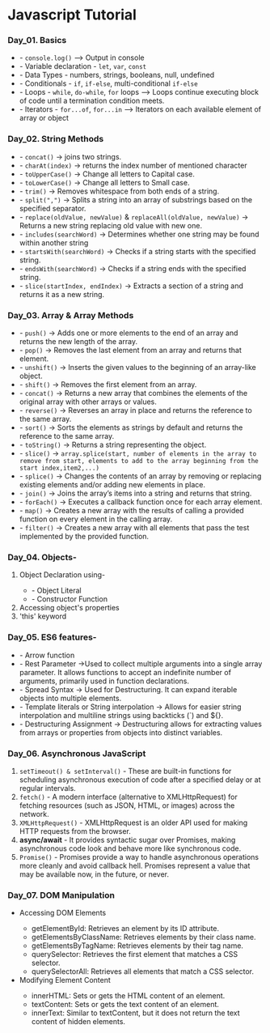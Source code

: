<h1>Javascript Tutorial</h1>

<h3>Day_01. Basics</h3>
<ul>
    <li>- <code>console.log()</code> --> Output in console</li>
    <li>- Variable declaration - <code>let</code>, <code>var</code>, <code>const</code></li>
    <li>- Data Types - numbers, strings, booleans, null, undefined</li>
    <li>- Conditionals - <code>if</code>, <code>if-else</code>, multi-conditional <code>if-else</code></li>
    <li>- Loops - <code>while</code>, <code>do-while</code>, <code>for</code> loops --> Loops continue executing block of code until a termination condition meets.</li>
    <li>- Iterators - <code>for...of</code>, <code>for...in</code> --> Iterators on each available element of array or object</li>
</ul>

<h3>Day_02. String Methods</h3>
<ul>
    <li>- <code>concat()</code> -> joins two strings.</li>
    <li>- <code>charAt(index)</code> -> returns the index number of mentioned character</li>
    <li>- <code>toUpperCase()</code> -> Change all letters to Capital case.</li>
    <li>- <code>toLowerCase()</code> -> Change all letters to Small case.</li>
    <li>- <code>trim()</code> -> Removes whitespace from both ends of a string.</li>
    <li>- <code>split(",")</code> -> Splits a string into an array of substrings based on the specified separator.</li>
    <li>- <code>replace(oldValue, newValue)</code> & <code>replaceAll(oldValue, newValue)</code> -> Returns a new string replacing old value with new one.</li>
    <li>- <code>includes(searchWord)</code> -> Determines whether one string may be found within another string</li>
    <li>- <code>startsWith(searchWord)</code> -> Checks if a string starts with the specified string.</li>
    <li>- <code>endsWith(searchWord)</code> -> Checks if a string ends with the specified string.</li>
    <li>- <code>slice(startIndex, endIndex)</code> -> Extracts a section of a string and returns it as a new string.</li>
</ul>

<h3>Day_03. Array & Array Methods</h3>
<ul>
    <li>- <code>push()</code> -> Adds one or more elements to the end of an array and returns the new length of the array.</li>
    <li>- <code>pop()</code> -> Removes the last element from an array and returns that element.</li>
    <li>- <code>unshift()</code> -> Inserts the given values to the beginning of an array-like object.</li>
    <li>- <code>shift()</code> -> Removes the first element from an array.</li>
    <li>- <code>concat()</code> -> Returns a new array that combines the elements of the original array with other arrays or values.</li>
    <li>- <code>reverse()</code> -> Reverses an array in place and returns the reference to the same array.</li>
    <li>- <code>sort()</code> -> Sorts the elements as strings by default and returns the reference to the same array.</li>
    <li>- <code>toString()</code> -> Returns a string representing the object.</li>
    <li>- <code>slice()</code> -> <code>array.splice(start, number of elements in the array to remove from start, elements to add to the array beginning from the start index,item2,...)</code></li>
    <li>- <code>splice()</code> -> Changes the contents of an array by removing or replacing existing elements and/or adding new elements in place.</li>
    <li>- <code>join()</code> -> Joins the array’s items into a string and returns that string.</li>
    <li>- <code>forEach()</code> -> Executes a callback function once for each array element.</li>
    <li>- <code>map()</code> -> Creates a new array with the results of calling a provided function on every element in the calling array.</li>
    <li>- <code>filter()</code> -> Creates a new array with all elements that pass the test implemented by the provided function.</li>
</ul>

<h3>Day_04. Objects-</h3>
<ol>
    <li>Object Declaration using-</li>
    <ul>
        <li>- Object Literal</li>
        <li>- Constructor Function</li>
    </ul>
    <li>Accessing object's properties</li>
    <li>'this' keyword</li>
</ol>

<h3>Day_05. ES6 features-</h3>
<ul>
    <li>- Arrow function</li>
    <li>- Rest Parameter ->Used to collect multiple arguments into a single array parameter. It allows functions to accept an indefinite number of arguments, primarily used in function declarations.</li>
    <li>- Spread Syntax -> Used for Destructuring. It can expand iterable objects into multiple elements.</li>
    <li>- Template literals or String interpolation -> Allows for easier string interpolation and multiline strings using backticks (`) and ${}.</li>
    <li>- Destructuring Assignment -> Destructuring allows for extracting values from arrays or properties from objects into distinct variables.</li>
</ul>

<h3>Day_06. Asynchronous JavaScript</h3>
<ol>
    <li><code>setTimeout() & setInterval()</code> - These are built-in functions for scheduling asynchronous execution of code after a specified delay or at regular intervals.</li>
    <li><code>fetch()</code> - A modern interface (alternative to XMLHttpRequest) for fetching resources (such as JSON, HTML, or images) across the network.</li>
    <li><code>XMLHttpRequest()</code> - XMLHttpRequest is an older API used for making HTTP requests from the browser.</li>
    <li><strong>async/await</strong> - It provides syntactic sugar over Promises, making asynchronous code look and behave more like synchronous code.</li>
    <li><code>Promise()</code> - Promises provide a way to handle asynchronous operations more cleanly and avoid callback hell. Promises represent a value that may be available now, in the future, or never.</li>
</ol>

<h3>Day_07. DOM Manipulation</h3>
<ul>
  <li><h>Accessing DOM Elements</h></li>
  <ul>
    <li><h>getElementById:</h> Retrieves an element by its ID attribute.</li>
    <li><h>getElementsByClassName:</h> Retrieves elements by their class name.</li>
    <li><h>getElementsByTagName:</h> Retrieves elements by their tag name.</li>
    <li><h>querySelector:</h> Retrieves the first element that matches a CSS selector.</li>
    <li><h>querySelectorAll:</h> Retrieves all elements that match a CSS selector.</li>
  </ul>

  <li><h>Modifying Element Content</h></li>
  <ul>
    <li><h>innerHTML:</h> Sets or gets the HTML content of an element.</li>
    <li><h>textContent:</h> Sets or gets the text content of an element.</li>
    <li><h>innerText:</h> Similar to textContent, but it does not return the text content of hidden elements.</li>
  </ul>

